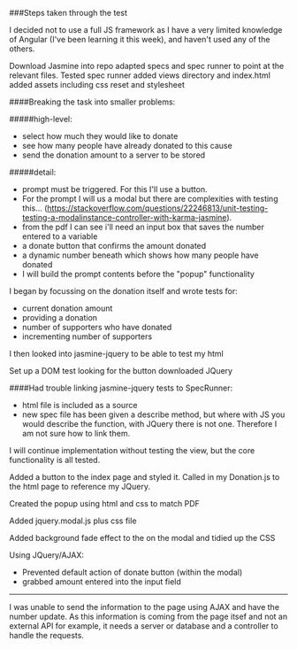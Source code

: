 ###Steps taken through the test

I decided not to use a full JS framework as I have a very limited knowledge of Angular (I've been learning it this week), and haven't used any of the others.

Download Jasmine into repo
adapted specs and spec runner to point at the relevant files. Tested spec runner
added views directory and index.html
added assets including css reset and stylesheet

####Breaking the task into smaller problems:

#####high-level:
- select how much they would like to donate
- see how many people have already donated to this cause
- send the donation amount to a server to be stored

#####detail:
- prompt must be triggered. For this I'll use a button.
- For the prompt I will us a modal but there are complexities with testing this... (https://stackoverflow.com/questions/22246813/unit-testing-testing-a-modalinstance-controller-with-karma-jasmine).
- from the pdf I can see i'll need an input box that saves the number entered to a variable
- a donate button that confirms the amount donated
- a dynamic number beneath which shows how many people have donated
- I will build the prompt contents before the "popup" functionality

I began by focussing on the donation itself and wrote tests for: 
- current donation amount
- providing a donation
- number of supporters who have donated
- incrementing number of supporters

I then looked into jasmine-jquery to be able to test my html

Set up a DOM test looking for the button
downloaded JQuery

####Had trouble linking jasmine-jquery tests to SpecRunner:
- html file is included as a source
- new spec file has been given a describe method, but where with JS you would describe the function, with JQuery there is not one. Therefore I am not sure how to link them.

I will continue implementation without testing the view, but the core functionality is all tested.

Added a button to the index page and styled it.
Called in my Donation.js to the html page to reference my JQuery.

Created the popup using html and css to match PDF

Added jquery.modal.js plus css file

Added background fade effect to the on the modal and tidied up the CSS

Using JQuery/AJAX:
- Prevented default action of donate button (within the modal)
- grabbed amount entered into the input field

----------------------------------------

I was unable to send the information to the page using AJAX and have the number update. As this information is coming from the page itsef and not an external API for example, it needs a server or database and a controller to handle the requests.
